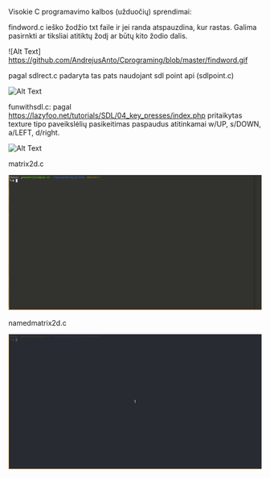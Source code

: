 Visokie C programavimo kalbos (užduočių) sprendimai:

findword.c ieško žodžio txt faile ir jei randa atspauzdina, kur rastas. Galima pasirnkti ar tiksliai atitiktų žodį ar būtų kito žodio dalis.

![Alt Text] https://github.com/AndrejusAnto/Cprograming/blob/master/findword.gif

pagal sdlrect.c padaryta tas pats naudojant sdl point api (sdlpoint.c)   

![Alt Text](https://github.com/AndrejusAnto/Cprograming/blob/master/sdlrectpoint.gif)


funwithsdl.c: pagal https://lazyfoo.net/tutorials/SDL/04_key_presses/index.php pritaikytas texture tipo paveikslėlių pasikeitimas paspaudus atitinkamai w/UP, s/DOWN, a/LEFT, d/right.

![Alt Text](https://github.com/AndrejusAnto/Cprograming/blob/master/sdldemo.gif)


matrix2d.c

![Alt Text](https://github.com/AndrejusAnto/Cprograming/blob/master/matrix2d.gif)


namedmatrix2d.c

![Alt Text](https://github.com/AndrejusAnto/Cprograming/blob/master/namedmatrix2d.gif)


